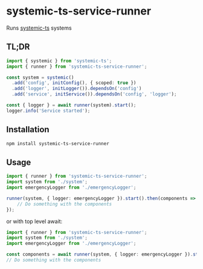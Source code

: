 # systemic-ts-service-runner

Runs [systemic-ts](https://www.npmjs.com/package/systemic-ts) systems

## TL;DR

```typescript
import { systemic } from 'systemic-ts';
import { runner } from 'systemic-ts-service-runner';

const system = systemic()
  .add('config', initConfig(), { scoped: true })
  .add('logger', initLogger()).dependsOn('config')
  .add('service', initService()).dependsOn('config', 'logger');

const { logger } = await runner(system).start();
logger.info('Service started');
```

## Installation

```bash
npm install systemic-ts-service-runner
```

## Usage

```typescript
import { runner } from 'systemic-ts-service-runner';
import system from './system';
import emergencyLogger from './emergencyLogger';

runner(system, { logger: emergencyLogger }).start().then(components => {
    // Do something with the components
});
```

or with top level await:

```typescript
import { runner } from 'systemic-ts-service-runner';
import system from './system';
import emergencyLogger from './emergencyLogger';

const components = await runner(system, { logger: emergencyLogger }).start();
// Do something with the components
```
